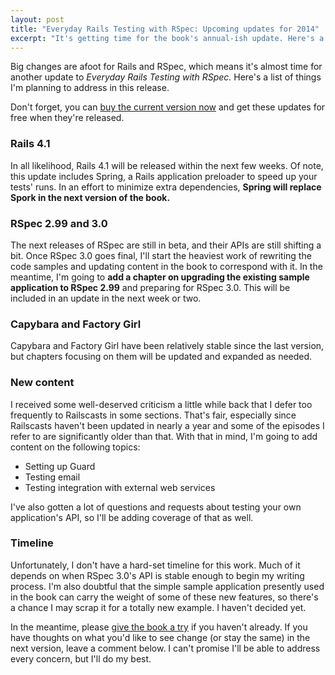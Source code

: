 ```yaml
---
layout: post
title: "Everyday Rails Testing with RSpec: Upcoming updates for 2014"
excerpt: "It's getting time for the book's annual-ish update. Here's a look at what's planned for the next version."
---
```


Big changes are afoot for Rails and RSpec, which means it's almost time for another update to *Everyday Rails Testing with RSpec.* Here's a list of things I'm planning to address in this release.

Don't forget, you can [buy the current version now](https://leanpub.com/everydayrailsrspec) and get these updates for free when they're released.

### Rails 4.1

In all likelihood, Rails 4.1 will be released within the next few weeks. Of note, this update includes Spring, a Rails application preloader to speed up your tests' runs. In an effort to minimize extra dependencies, **Spring will replace Spork in the next version of the book.**

### RSpec 2.99 and 3.0

The next releases of RSpec are still in beta, and their APIs are still shifting a bit. Once RSpec 3.0 goes final, I'll start the heaviest work of rewriting the code samples and updating content in the book to correspond with it. In the meantime, I'm going to **add a chapter on upgrading the existing sample application to RSpec 2.99** and preparing for RSpec 3.0. This will be included in an update in the next week or two.

### Capybara and Factory Girl

Capybara and Factory Girl have been relatively stable since the last version, but chapters focusing on them will be updated and expanded as needed.

### New content

I received some well-deserved criticism a little while back that I defer too frequently to Railscasts in some sections. That's fair, especially since Railscasts haven't been updated in nearly a year and some of the episodes I refer to are significantly older than that. With that in mind, I'm going to add content on the following topics:

- Setting up Guard
- Testing email
- Testing integration with external web services

I've also gotten a lot of questions and requests about testing your own application's API, so I'll be adding coverage of that as well.

### Timeline

Unfortunately, I don't have a hard-set timeline for this work. Much of it depends on when RSpec 3.0's API is stable enough to begin my writing process. I'm also doubtful that the simple sample application presently used in the book can carry the weight of some of these new features, so there's a chance I may scrap it for a totally new example. I haven't decided yet.

In the meantime, please [give the book a try](https://leanpub.com/everydayrailsrspec) if you haven't already. If you have thoughts on what you'd like to see change (or stay the same) in the next version, leave a comment below. I can't promise I'll be able to address every concern, but I'll do my best.
